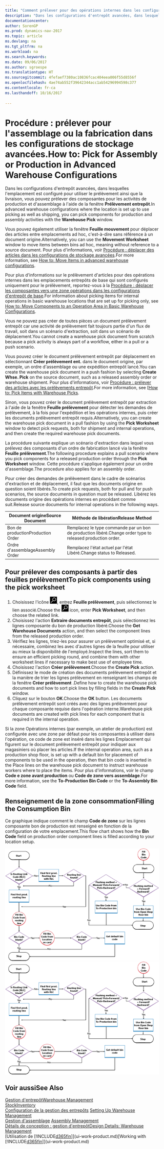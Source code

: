 ```yaml
---
title: "Comment prélever pour des opérations internes dans les configurations de stockage avancées"
description: "Dans les configurations d'entrepôt avancées, dans lesquelles l'emplacement est configuré pour utiliser le prélèvement ainsi que la livraison, vous pouvez prélever des composantes pour les activités de production et d'assemblage à l'aide de la fenêtre **Prélèvement entrepôt**."
documentationcenter: 
author: SorenGP
ms.prod: dynamics-nav-2017
ms.topic: article
ms.devlang: na
ms.tgt_pltfrm: na
ms.workload: na
ms.search.keywords: 
ms.date: 09/06/2017
ms.author: sgroespe
ms.translationtype: HT
ms.sourcegitcommit: 4fefaef7380ac10836fcac404eea006f55d8556f
ms.openlocfilehash: 4ae74ab552f39642344acc1ab54296994598c377
ms.contentlocale: fr-ca
ms.lasthandoff: 10/16/2017

---
```

# <a name="how-to-pick-for-assembly-or-production-in-advanced-warehouse-configurations"></a><span data-ttu-id="f782b-103">Procédure : prélever pour l'assemblage ou la fabrication dans les configurations de stockage avancées.</span><span class="sxs-lookup"><span data-stu-id="f782b-103">How to: Pick for Assembly or Production in Advanced Warehouse Configurations</span></span>
<span data-ttu-id="f782b-104">Dans les configurations d'entrepôt avancées, dans lesquelles l'emplacement est configuré pour utiliser le prélèvement ainsi que la livraison, vous pouvez prélever des composantes pour les activités de production et d'assemblage à l'aide de la fenêtre **Prélèvement entrepôt**.</span><span class="sxs-lookup"><span data-stu-id="f782b-104">In advanced warehouse configurations where the location is set up to use picking as well as shipping, you can pick components for production and assembly activities with the **Warehouse Pick** window.</span></span>  

<span data-ttu-id="f782b-105">Vous pouvez également utiliser la fenêtre **Feuille mouvement** pour déplacer des articles entre emplacements ad hoc, c'est-à-dire sans référence à un document origine.</span><span class="sxs-lookup"><span data-stu-id="f782b-105">Alternatively, you can use the **Movement Worksheet** window to move items between bins ad hoc, meaning without reference to a source document.</span></span> <span data-ttu-id="f782b-106">Pour plus d'informations, voir [Procédure : déplacer des articles dans les configurations de stockage avancées](warehouse-how-to-move-items-in-advanced-warehousing.md).</span><span class="sxs-lookup"><span data-stu-id="f782b-106">For more information, see [How to: Move Items in advanced warehouse configurations](warehouse-how-to-move-items-in-advanced-warehousing.md).</span></span>  

<span data-ttu-id="f782b-107">Pour plus d'informations sur le prélèvement d'articles pour des opérations internes dans les emplacements entrepôts de base qui sont configurés uniquement pour le prélèvement, reportez-vous à la [Procédure : déplacer les composantes vers une zone opérations dans les configurations d'entrepôt de base](warehouse-how-to-move-components-to-an-operation-area-in-basic-warehousing.md).</span><span class="sxs-lookup"><span data-stu-id="f782b-107">For information about picking items for internal operations in basic warehouse locations that are set up for picking only, see [How to: Move Components to an Operation Area in Basic Warehouse Configurations](warehouse-how-to-move-components-to-an-operation-area-in-basic-warehousing.md).</span></span>  

<span data-ttu-id="f782b-108">Vous ne pouvez pas créer de toutes pièces un document prélèvement entrepôt car une activité de prélèvement fait toujours partie d'un flux de travail, soit dans un scénario d'extraction, soit dans un scénario de déplacement.</span><span class="sxs-lookup"><span data-stu-id="f782b-108">You cannot create a warehouse pick document from scratch because a pick activity is always part of a workflow, either in a pull or a push scenario.</span></span>  

<span data-ttu-id="f782b-109">Vous pouvez créer le document prélèvement entrepôt par déplacement en sélectionnant **Créer prélèvement ent.** dans le document origine, par exemple, un ordre d'assemblage ou une expédition entrepôt lancé.</span><span class="sxs-lookup"><span data-stu-id="f782b-109">You can create the warehouse pick document in a push fashion by selecting **Create Whse. Pick** on the source document, such as a released assembly order or warehouse shipment.</span></span> <span data-ttu-id="f782b-110">Pour plus d'informations, voir [Procédure : prélever des articles avec les prélèvements entrepôt](warehouse-how-to-pick-items-for-warehouse-shipment.md).</span><span class="sxs-lookup"><span data-stu-id="f782b-110">For more information, see [[How to: Pick Items with Warehouse Picks](warehouse-how-to-pick-items-for-warehouse-shipment.md).</span></span>  

<span data-ttu-id="f782b-111">Sinon, vous pouvez créer le document prélèvement entrepôt par extraction à l'aide de la fenêtre **Feuille prélèvement** pour détecter les demandes de prélèvement, à la fois pour l'expédition et les opérations internes, puis créer les documents prélèvement entrepôt requis.</span><span class="sxs-lookup"><span data-stu-id="f782b-111">Alternatively, you can create the warehouse pick document in a pull fashion by using the **Pick Worksheet** window to detect pick requests, both for shipment and internal operations, and then create the required warehouse pick documents.</span></span>  

<span data-ttu-id="f782b-112">La procédure suivante explique un scénario d'extraction dans lequel vous prélevez des composants d'un ordre de fabrication lancé via la fenêtre **Feuille prélèvement**.</span><span class="sxs-lookup"><span data-stu-id="f782b-112">The following procedure explains a pull scenario where you pick components for a released production order through the **Pick Worksheet** window.</span></span> <span data-ttu-id="f782b-113">Cette procédure s'applique également pour un ordre d'assemblage.</span><span class="sxs-lookup"><span data-stu-id="f782b-113">The procedure also applies for an assembly order.</span></span>  

<span data-ttu-id="f782b-114">Pour créer des demandes de prélèvement dans le cadre de scénarios d'extraction et de déplacement, il faut que les documents origine en question soient libérés.</span><span class="sxs-lookup"><span data-stu-id="f782b-114">To create pick requests, both for pull and for push scenarios, the source documents in question must be released.</span></span> <span data-ttu-id="f782b-115">Libérez les documents origine des opérations internes en procédant comme suit.</span><span class="sxs-lookup"><span data-stu-id="f782b-115">Release source documents for internal operations in the following ways.</span></span>  

|<span data-ttu-id="f782b-116">Document origine</span><span class="sxs-lookup"><span data-stu-id="f782b-116">Source Document</span></span>|<span data-ttu-id="f782b-117">Méthode de libération</span><span class="sxs-lookup"><span data-stu-id="f782b-117">Release Method</span></span>|  
|---------------------|--------------------|  
|<span data-ttu-id="f782b-118">Bon de production</span><span class="sxs-lookup"><span data-stu-id="f782b-118">Production Order</span></span>|<span data-ttu-id="f782b-119">Remplacez le type commande par un bon de production libéré.</span><span class="sxs-lookup"><span data-stu-id="f782b-119">Change order type to released production order.</span></span>|  
|<span data-ttu-id="f782b-120">Ordre d'assemblage</span><span class="sxs-lookup"><span data-stu-id="f782b-120">Assembly Order</span></span>|<span data-ttu-id="f782b-121">Remplacez l'état actuel par l'état Libéré.</span><span class="sxs-lookup"><span data-stu-id="f782b-121">Change status to Released.</span></span>|  

## <a name="to-pick-components-using-the-pick-worksheet"></a><span data-ttu-id="f782b-122">Pour prélever des composants à partir des feuilles prélèvement</span><span class="sxs-lookup"><span data-stu-id="f782b-122">To pick components using the pick worksheet</span></span>  
1.  <span data-ttu-id="f782b-123">Choisissez l'icône ![Page ou rapport pour la recherche](media/ui-search/search_small.png "icône Page ou rapport pour la recherche"), entrez **Feuille prélèvement**, puis sélectionnez le lien associé.</span><span class="sxs-lookup"><span data-stu-id="f782b-123">Choose the ![Search for Page or Report](media/ui-search/search_small.png "Search for Page or Report icon") icon, enter **Pick Worksheet**, and then choose the related link.</span></span>  
2.  <span data-ttu-id="f782b-124">Choisissez l'action **Extraire documents entrepôt**, puis sélectionnez les lignes composante du bon de production libéré.</span><span class="sxs-lookup"><span data-stu-id="f782b-124">Choose the **Get Warehouse Documents** action, and then select the component lines from the released production order.</span></span>  
3.  <span data-ttu-id="f782b-125">Vérifiez les lignes, triez-les pour assurer un prélèvement optimisé et, si nécessaire, combinez les avec d'autres lignes de la feuille pour utiliser au mieux la disponibilité de l'employé.</span><span class="sxs-lookup"><span data-stu-id="f782b-125">Inspect the lines, sort them to ensure an efficient picking round, and combine them with other worksheet lines if necessary to make best use of employee time.</span></span>  
4.  <span data-ttu-id="f782b-126">Choisissez l'action **Créer prélèvement**.</span><span class="sxs-lookup"><span data-stu-id="f782b-126">Choose the **Create Pick** action.</span></span>  
5.  <span data-ttu-id="f782b-127">Définissez le mode de création des documents prélèvement entrepôt et la manière de trier les lignes prélèvement en renseignant les champs de la fenêtre **Créer prélèvement** .</span><span class="sxs-lookup"><span data-stu-id="f782b-127">Define how to create the warehouse pick documents and how to sort pick lines by filling fields in the **Create Pick** window.</span></span>  
6.  <span data-ttu-id="f782b-128">Cliquez sur le bouton **OK**.</span><span class="sxs-lookup"><span data-stu-id="f782b-128">Choose the **OK** button.</span></span> <span data-ttu-id="f782b-129">Les documents prélèvement entrepôt sont créés avec des lignes prélèvement pour chaque composante requise dans l'opération interne.</span><span class="sxs-lookup"><span data-stu-id="f782b-129">Warehouse pick documents are created with pick lines for each component that is required in the internal operation.</span></span>  

<span data-ttu-id="f782b-130">Si la zone Opérations internes (par exemple, un atelier de production) est configurée avec une zone par défaut pour les composantes à utiliser dans l'opération, ce code de zone est inséré dans les lignes Emplacement qui figurent sur le document prélèvement entrepôt pour indiquer aux magasiniers où placer les articles.</span><span class="sxs-lookup"><span data-stu-id="f782b-130">If the internal operation area, such as a production shop floor, is set up with a default bin for placement of components to be used in the operation, then that bin code is inserted in the Place lines on the warehouse pick document to instruct warehouse workers where to place the items.</span></span> <span data-ttu-id="f782b-131">Pour plus d'informations, voir le champ **Code e zone avant production** ou **Code de zone vers assemblage**.</span><span class="sxs-lookup"><span data-stu-id="f782b-131">For more information, see the **To-Production Bin Code** or the **To-Assembly Bin Code** field.</span></span>

## <a name="filling-the-consumption-bin"></a><span data-ttu-id="f782b-132">Renseignement de la zone consommation</span><span class="sxs-lookup"><span data-stu-id="f782b-132">Filling the Consumption Bin</span></span>
<span data-ttu-id="f782b-133">Ce graphique indique comment le champ **Code de zone** sur les lignes composante bon de production est renseigné en fonction de la configuration de votre emplacement.</span><span class="sxs-lookup"><span data-stu-id="f782b-133">This flow chart shows how the **Bin Code** field on production order component lines is filled according to your location setup.</span></span>

<span data-ttu-id="f782b-134">![Organigramme Flux d'emplacement](media/binflow.png "BinFlow")</span><span class="sxs-lookup"><span data-stu-id="f782b-134">![Bin flow chart](media/binflow.png "BinFlow")</span></span>  

## <a name="see-also"></a><span data-ttu-id="f782b-135">Voir aussi</span><span class="sxs-lookup"><span data-stu-id="f782b-135">See Also</span></span>
[<span data-ttu-id="f782b-136">Gestion d'entrepôt</span><span class="sxs-lookup"><span data-stu-id="f782b-136">Warehouse Management</span></span>](warehouse-manage-warehouse.md)  
[<span data-ttu-id="f782b-137">Stock</span><span class="sxs-lookup"><span data-stu-id="f782b-137">Inventory</span></span>](inventory-manage-inventory.md)  
<span data-ttu-id="f782b-138">[Configuration de la gestion des entrepôts](warehouse-setup-warehouse.md)   </span><span class="sxs-lookup"><span data-stu-id="f782b-138">[Setting Up Warehouse Management](warehouse-setup-warehouse.md)   </span></span>  
<span data-ttu-id="f782b-139">[Gestion d'assemblage](assembly-assemble-items.md)  </span><span class="sxs-lookup"><span data-stu-id="f782b-139">[Assembly Management](assembly-assemble-items.md)  </span></span>  
[<span data-ttu-id="f782b-140">Détails de conception : gestion d'entrepôt</span><span class="sxs-lookup"><span data-stu-id="f782b-140">Design Details: Warehouse Management</span></span>](design-details-warehouse-management.md)  
<span data-ttu-id="f782b-141">[Utilisation de [!INCLUDE[d365fin](includes/d365fin_md.md)]](ui-work-product.md)</span><span class="sxs-lookup"><span data-stu-id="f782b-141">[Working with [!INCLUDE[d365fin](includes/d365fin_md.md)]](ui-work-product.md)</span></span>


